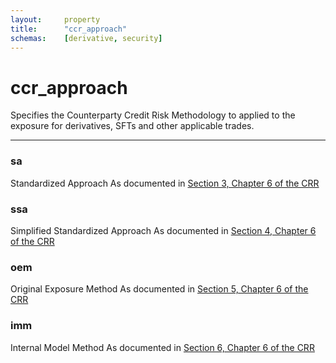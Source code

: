 ```yaml
---
layout:		property
title:		"ccr_approach"
schemas:	[derivative, security]
---
```

# ccr_approach
Specifies the Counterparty Credit Risk Methodology to applied to the exposure for derivatives, SFTs and other applicable trades.

---
### sa
Standardized Approach
As documented in [Section 3, Chapter 6 of the CRR](https://www.eba.europa.eu/regulation-and-policy/single-rulebook/interactive-single-rulebook/108654)

### ssa
Simplified Standardized Approach
As documented in [Section 4, Chapter 6 of the CRR](https://www.eba.europa.eu/regulation-and-policy/single-rulebook/interactive-single-rulebook/108654)

### oem
Original Exposure Method
As documented in [Section 5, Chapter 6 of the CRR](https://www.eba.europa.eu/regulation-and-policy/single-rulebook/interactive-single-rulebook/108672)

### imm
Internal Model Method
As documented in [Section 6, Chapter 6 of the CRR](https://www.eba.europa.eu/regulation-and-policy/single-rulebook/interactive-single-rulebook/108677)
